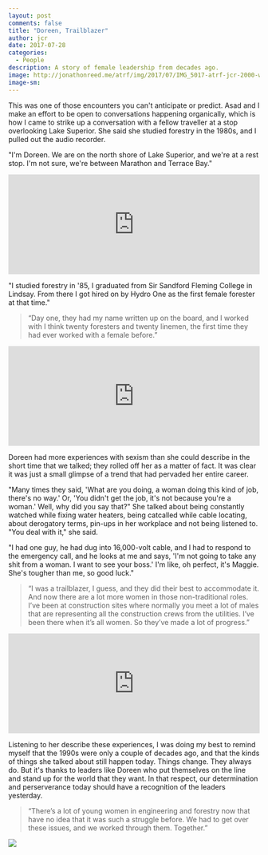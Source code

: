 ```yaml
---
layout: post
comments: false
title: "Doreen, Trailblazer"
author: jcr
date: 2017-07-28
categories:
  - People
description: A story of female leadership from decades ago.
image: http://jonathonreed.me/atrf/img/2017/07/IMG_5017-atrf-jcr-2000-web.jpg
image-sm:
--- 
```


This was one of those encounters you can't anticipate or predict. Asad and I make an effort to be open to conversations happening organically, which is how I came to strike up a conversation with a fellow traveller at a stop overlooking Lake Superior. She said she studied forestry in the 1980s, and I pulled out the audio recorder.

"I'm Doreen. We are on the north shore of Lake Superior, and we're at a rest stop. I'm not sure, we're between Marathon and Terrace Bay."

<iframe width="100%" height="200" scrolling="no" frameborder="no" src="https://w.soundcloud.com/player/?url=https%3A//api.soundcloud.com/tracks/348753695&amp;color=%23ff5500&amp;auto_play=false&amp;hide_related=false&amp;show_comments=true&amp;show_user=true&amp;show_reposts=false&amp;show_teaser=true&amp;visual=true"></iframe>

"I studied forestry in '85, I graduated from Sir Sandford Fleming College in Lindsay. From there I got hired on by Hydro One as the first female forester at that time."

<blockquote>&ldquo;Day one, they had my name written up on the board, and I worked with I think twenty foresters and twenty linemen, the first time they had ever worked with a female before.&rdquo;</blockquote>

<iframe width="100%" height="200" scrolling="no" frameborder="no" src="https://w.soundcloud.com/player/?url=https%3A//api.soundcloud.com/tracks/348753676&amp;color=%23ff5500&amp;auto_play=false&amp;hide_related=false&amp;show_comments=true&amp;show_user=true&amp;show_reposts=false&amp;show_teaser=true&amp;visual=true"></iframe>

Doreen had more experiences with sexism than she could describe in the short time that we talked; they rolled off her as a matter of fact. It was clear it was just a small glimpse of a trend that had pervaded her entire career.

"Many times they said, 'What are you doing, a woman doing this kind of job, there's no way.' Or, 'You didn't get the job, it's not because you're a woman.' Well, why did you say that?" She talked about being constantly watched while fixing water heaters, being catcalled while cable locating, about derogatory terms, pin-ups in her workplace and not being listened to. "You deal with it," she said.

"I had one guy, he had dug into 16,000-volt cable, and I had to respond to the emergency call, and he looks at me and says, 'I'm not going to take any shit from a woman. I want to see your boss.' I'm like, oh perfect, it's Maggie. She's tougher than me, so good luck."

<blockquote>&ldquo;I was a trailblazer, I guess, and they did their best to accommodate it. And now there are a lot more women in those non-traditional roles. I&rsquo;ve been at construction sites where normally you meet a lot of males that are representing all the construction crews from the utilities. I&rsquo;ve been there when it&rsquo;s all women. So they&rsquo;ve made a lot of progress.&rdquo;</blockquote>

<iframe width="100%" height="200" scrolling="no" frameborder="no" src="https://w.soundcloud.com/player/?url=https%3A//api.soundcloud.com/tracks/348753657&amp;color=%23ff5500&amp;auto_play=false&amp;hide_related=false&amp;show_comments=true&amp;show_user=true&amp;show_reposts=false&amp;show_teaser=true&amp;visual=true"></iframe>

Listening to her describe these experiences, I was doing my best to remind myself that the 1990s were only a couple of decades ago, and that the kinds of things she talked about still happen today. Things change. They always do. But it's thanks to leaders like Doreen who put themselves on the line and stand up for the world that they want. In that respect, our determination and perserverance today should have a recognition of the leaders yesterday.

<blockquote>&ldquo;There&rsquo;s a lot of young women in engineering and forestry now that have no idea that it was such a struggle before. We had to get over these issues, and we worked through them. Together.&rdquo;</blockquote>

<img src="http://jonathonreed.me/atrf/img/2017/07/IMG_5023-atrf-jcr-2000-web.jpg">